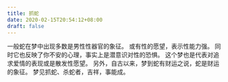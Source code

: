 ```yaml
---
title: 抓蛇
date: 2020-02-15T20:54:12+08:00
draft: false
---
```


一般蛇在梦中出现多数是男性性器官的象征。
或有性的愿望，表示性能力强。
同时它也反映了你不安的心理，事实上是潜意识对性的恐惧。
这个梦也是代表对追求爱情的表现或是散发性愿望。
另外，自古以来，梦到蛇有财运之说，蛇是财运的象征。
梦见抓蛇、杀蛇者，吉祥，事能成。
